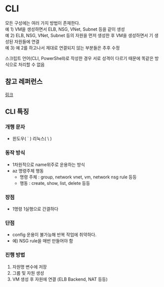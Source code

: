 
# CLI   
   
모든 구성에는 여러 가지 방법이 존재한다.   
예 1) VM을 생성하면서 ELB, NSG, VNet, Subnet 등을 같이 생성   
예 2) ELB, NSG, VNet, Subnet 등의 자원을 먼저 생성한 후 VM을 생성하면서 기 생성된 자원들에 연결   
예 3) 예 2를 하고나서 제대로 연결되지 않는 부분들은 추후 수정   
   
스크립트 언어(CLI, PowerShell)로 작성한 경우 서로 성격이 다르기 때문에 똑같은 방식으로 처리할 수 없음   
   
## 참고 레퍼런스
[링크](https://docs.microsoft.com/en-us/cli/azure/reference-index?view=azure-cli-latest)
   
## CLI 특징
   
### 개행 문자
- 윈도우( ` ) 리눅스( \\ )
   
### 동작 방식
- 1차원적으로 name위주로 운용하는 방식
- az 명령주체 행동
  * 명령 주체 : group, network vnet, vm, network nsg rule 등등
  * 행동 : create, show, list, delete 등등

### 장점
- 1명령 1실행으로 간결하다

### 단점
- config 운용이 불가능해 반복 작업에 취약하다.
- 예) NSG rule을 매번 만들어야 함
   
   
### 진행 방법
1. 자원명 변수에 저장
2. 그룹 및 자원 생성
3. VM 생성 후 자원에 연결 (ELB Backend, NAT 등등)
  

